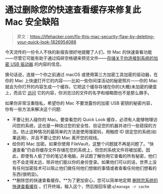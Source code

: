 # 通过删除您的快速查看缓存来修复此 Mac 安全缺陷

> 原文：<https://lifehacker.com/fix-this-mac-security-flaw-by-deleting-your-quick-look-1826954088>

今天流传的一份令人不快的新报告很好地提醒了人们，你 Mac 的快速查看功能——尽管它可能有助于通过捣碎空格键来预览文件——[存储关于你连接到系统的加密 USB 驱动器](https://gizmodo.com/one-of-macos-most-useful-features-may-be-making-your-f-1826919516#_ga=2.109195843.775378703.1529327013-1723114163.1524514905) 的内容的信息。



换句话说，连接一个你之前通过 macOS 或使用第三方加密工具加密的驱动器，在你的 Mac 上快速打开它的内容——比如一些你间谍活动的秘密照片——你的 Mac 就会为你打开的内容生成一个缓存。它把这个缓存存储在你的(大概)未加密的硬盘上，而且它 [访问](https://wojciechregula.blog/your-encrypted-photos-in-macos-cache/) 它的内容，你浏览过的文件的名字和缩略图也不是那么棘手。

如果你非常注重隐私，希望你的 Mac 不要泄露你的加密 USB 密钥的秘密内容，你有一些方法来解决这个问题:

*   不要让别人碰你的 Mac。要查看您的 Quick Look 缓存，必须有人能够物理访问您的系统，这也是一种绕过您的安全性、验证您的机器并进行一些窥探的方法。防止这种情况的最简单的方法是使用强密码，用触控 ID 锁定您的系统(如果适用)，并且不要让您的 Mac 离开您的视线。
*   给你的 Mac 加密。如果你使用 FileVault，这整个问题就不再是问题了。“快速查看”仍会将缓存文件存储在您的系统上，但您的系统文件将被加密。因此，即使有人偷了你的笔记本电脑，并试图了解你用它查看的所有秘密，他们也不会走得太远，除非他们能以你的身份登录。如果他们可以的话，世界上没有任何加密技术可以阻止他们做任何他们想做的事情或者查看任何他们想看的东西(很明显)。
*   **删除您的快速查看缓存。**为了更加安心，您可以简单地定期 [删除您系统的快速查看缓存](https://objective-see.com/blog/blog_0x30.html) 。打开终端，输入这个，然后按回车键:`qlmanage -r cache`